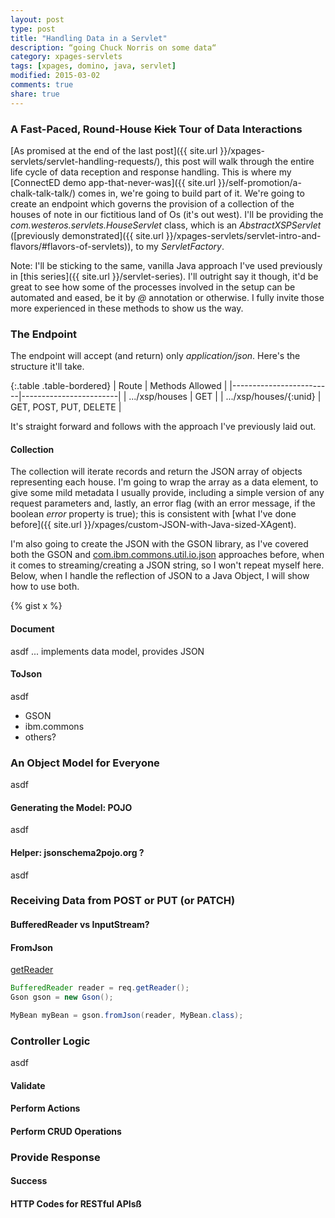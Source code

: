 ```yaml
---
layout: post
type: post
title: "Handling Data in a Servlet"
description: “going Chuck Norris on some data“
category: xpages-servlets
tags: [xpages, domino, java, servlet]
modified: 2015-03-02
comments: true
share: true
---
```


### A Fast-Paced, Round-House <s>Kick</s> Tour of Data Interactions
[As promised at the end of the last post]({{ site.url }}/xpages-servlets/servlet-handling-requests/), this post will walk through the entire life cycle of data reception and response handling. This is where my [ConnectED demo app-that-never-was]({{ site.url }}/self-promotion/a-chalk-talk-talk/) comes in, we're going to build part of it. We're going to create an endpoint which governs the provision of a collection of the houses of note in our fictitious land of Os (it's out west). I'll be providing the _com.westeros.servlets.HouseServlet_ class, which is an _AbstractXSPServlet_ ([previously demonstrated]({{ site.url }}/xpages-servlets/servlet-intro-and-flavors/#flavors-of-servlets)), to my _ServletFactory_.

Note: I'll be sticking to the same, vanilla Java approach I've used previously in [this series]({{ site.url }}/servlet-series). I'll outright say it though, it'd be great to see how some of the processes involved in the setup can be automated and eased, be it by _@_ annotation or otherwise. I fully invite those more experienced in these methods to show us the way.

### The Endpoint
The endpoint will accept (and return) only _application/json_. Here's the structure it'll take.

{:.table .table-bordered}
| Route                   | Methods Allowed        |
|-------------------------|------------------------|
| .../xsp/houses          | GET                    |
| .../xsp/houses/{:unid}  | GET, POST, PUT, DELETE |

It's straight forward and follows with the approach I've previously laid out.

#### Collection
The collection will iterate records and return the JSON array of objects representing each house. I'm going to wrap the array as a data element, to give some mild metadata I usually provide, including a simple version of any request parameters and, lastly, an error flag (with an error message, if the boolean _error_ property is true); this is consistent with [what I've done before]({{ site.url }}/xpages/custom-JSON-with-Java-sized-XAgent).

I'm also going to create the JSON with the GSON library, as I've covered both the GSON and [com.ibm.commons.util.io.json](//gist.github.com/edm00se/e5626f63ef7573fd2f3e) approaches before, when it comes to streaming/creating a JSON string, so I won't repeat myself here. Below, when I handle the reflection of JSON to a Java Object, I will show how to use both.

{% gist x %}

#### Document
asdf
... implements data model, provides JSON

#### ToJson
asdf

* GSON
* ibm.commons
* others?

### An Object Model for Everyone
asdf

#### Generating the Model: POJO
asdf

#### Helper: jsonschema2pojo.org ?
asdf

### Receiving Data from POST or PUT (or PATCH)

#### BufferedReader vs InputStream?

#### FromJson
[getReader](http://docs.oracle.com/javaee/6/api/javax/servlet/ServletRequest.html#getReader())

```java
BufferedReader reader = req.getReader();
Gson gson = new Gson();

MyBean myBean = gson.fromJson(reader, MyBean.class);
```

### Controller Logic
asdf

#### Validate

#### Perform Actions

#### Perform CRUD Operations

### Provide Response

#### Success

#### HTTP Codes for RESTful APIsß